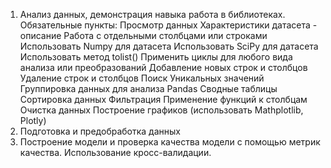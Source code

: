 1. Анализ данных, демонстрация навыка работа в библиотеках.
  Обязательные пункты: 
  Просмотр данных 
  Характеристики датасета - описание 
  Работа с отдельными столбцами или строками 
  Использовать Numpy для датасета 
  Использовать SciPy для датасета 
  Использовать метод tolist() 
  Применить циклы для любого вида анализа или преобразований 
  Добавление новых строк и столбцов 
  Удаление строк и столбцов 
  Поиск Уникальных значений 
  Группировка данных для анализа Pandas 
  Сводные таблицы 
  Сортировка данных 
  Фильтрация 
  Применение функций к столбцам 
  Очистка данных 
  Построение графиков (использовать Mathplotlib, Plotly) 
2. Подготовка и предобработка данных 
3. Построение модели и проверка качества модели c помощью 
метрик качества. Использование кросс-валидации.
